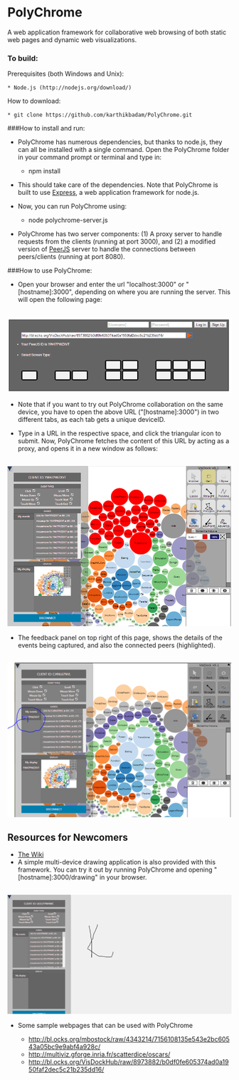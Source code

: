 PolyChrome
=====

A web application framework for collaborative web browsing of both static web pages and dynamic web visualizations.

### To build:

Prerequisites (both Windows and Unix):

    * Node.js (http://nodejs.org/download/)
    
   
How to download:

    * git clone https://github.com/karthikbadam/PolyChrome.git

  
###How to install and run:

- PolyChrome has numerous dependencies, but thanks to node.js, they can all be installed with a single command. Open the PolyChrome folder in your command prompt or terminal and type in:


    * npm install
    
- This should take care of the dependencies. Note that PolyChrome is built to use [Express](http://expressjs.com/), a web application framework for node.js.
    
- Now, you can run PolyChrome using:


    * node polychrome-server.js

- PolyChrome has two server components: (1) A proxy server to handle requests from the clients (running at port 3000), and (2) a modified version of [PeerJS](http://peerjs.com/) server to handle the connections between peers/clients (running at port 8080).
    

###How to use PolyChrome:

- Open your browser and enter the url "localhost:3000" or "[hostname]:3000", depending on where you are running the server. This will open the following page:
<br><br>
<img src="https://github.com/karthikbadam/PolyChrome/blob/master/screenshots/screenshot-0.PNG?raw=true">

- Note that if you want to try out PolyChrome collaboration on the same device, you have to open the above URL ("[hostname]:3000") in two different tabs, as each tab gets a unique deviceID. 

- Type in a URL in the respective space, and click the triangular icon to submit. Now, PolyChrome fetches the content of this URL by acting as a proxy, and opens it in a new window as follows: 
<br><br>
<img src="https://github.com/karthikbadam/PolyChrome/blob/master/screenshots/screenshot-1.PNG?raw=true">


-  The feedback panel on top right of this page, shows the details of the events being captured, and also the connected peers (highlighted).
<br><br>
<img src="https://github.com/karthikbadam/PolyChrome/blob/master/screenshots/screenshot-2.PNG?raw=true">
  

Resources for Newcomers
---
- [The Wiki](https://github.com/karthikbadam/polychrome/wiki)
- A simple multi-device drawing application is also provided with this framework. You can try it out by running PolyChrome and opening "[hostname]:3000/drawing" in your browser.
<br><br>
<img src="https://github.com/karthikbadam/PolyChrome/blob/master/screenshots/screenshot-3.PNG?raw=true">
 
- Some sample webpages that can be used with PolyChrome

   * http://bl.ocks.org/mbostock/raw/4343214/7156108135e543e2bc60543a05bc9e9abf4a928c/
   * http://multiviz.gforge.inria.fr/scatterdice/oscars/
   * http://bl.ocks.org/VisDockHub/raw/8973882/b0df0fe605374ad0a1950faf2dec5c21b235dd16/

